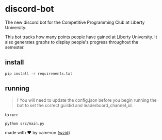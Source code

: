 # discord-bot
The new discord bot for the Competitive Programming Club at Liberty University.

This bot tracks how many points people have gained at Liberty University. It also generates graphs to display people's progress throughout the semester.

## install
```
pip install -r requirements.txt
```

## running

>! You will need to update the config.json before you begin running the bot to set the correct guildid and leaderboard_channel_id.

to run:
```
python src/main.py
```

made with ❤️ by cameron ([wzid](https://github.com/wzid))
